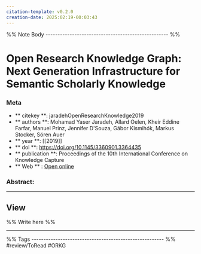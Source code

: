 ```yaml
---
citation-template: v0.2.0
creation-date: 2025:02:19-00:03:43
---
```


%% Note Body --------------------------------------------------- %%
# Open Research Knowledge Graph: Next Generation Infrastructure for Semantic Scholarly Knowledge

### Meta
- ** citekey **: jaradehOpenResearchKnowledge2019
- ** authors **: Mohamad Yaser Jaradeh, Allard Oelen, Kheir Eddine Farfar, Manuel Prinz, Jennifer D'Souza, Gábor Kismihók, Markus Stocker, Sören Auer
- ** year **: [[2019]]
- ** doi **: https://doi.org/10.1145/3360901.3364435
- ** publication **: Proceedings of the 10th International Conference on Knowledge Capture
- ** Web ** : [Open online](https://dl.acm.org/doi/10.1145/3360901.3364435)


### Abstract:


___

## View

%% Write here %%





___
%% Tags  ------------------------------------------------------- %%
#review/ToRead
#ORKG 
